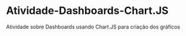 # Atividade-Dashboards-Chart.JS
Atividade sobre Dashboards usando Chart.JS para criação dos gráficos
